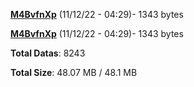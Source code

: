 [**M4BvfnXp**](/data/M4BvfnXp.txt) (11/12/22 - 04:29)- 1343 bytes

[**M4BvfnXp**](/data/M4BvfnXp.txt) (11/12/22 - 04:29)- 1343 bytes

**Total Datas**: 8243

**Total Size**: 48.07 MB / 48.1 MB